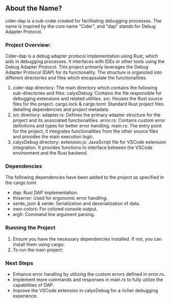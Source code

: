 ## About the Name?
cider-dap is a sub-crate created for facilitating debugging processes. The name is inspired by the core name "Cider", and "dap" stands for Debug Adapter Protocol.
### Project Overview:
Cider-dap is a debug adapter protocol implementation using Rust, which aids in debugging processes. It interfaces with IDEs or other tools using the Debug Adapter Protocol.
This project primarily leverages the Debug Adapter Protocol (DAP) for its functionality. The structure is organized into different directories and files which encapsulate the functionalities:
1. cider-dap directory: The main directory which contains the following sub-directories and files:
     calyxDebug: Contains the file responsible for debugging extensions and related utilities.
     src: Houses the Rust source files for the project.
     cargo.lock & cargo.toml: Standard Rust project files detailing dependencies and project metadata.
2. src directory:
     adapter.rs: Defines the primary adapter structure for the project and its associated functionalities.
     error.rs: Contains custom error definitions and types for better error handling.
     main.rs: The entry point for the project, it integrates functionalities from the other source files and provides the main execution logic.
3. calyxDebug directory:
     extension.js: JavaScript file for VSCode extension integration. It provides functions to interface between the VSCode environment and the Rust backend.

### Dependencies
The following dependencies have been added to the project as specified in the cargo.toml:

- dap: Rust DAP implementation.
- thiserror: Used for ergonomic error handling.
- serde_json & serde: Serialization and deserialization of data.
- owo-colors: For colored console output.
- argh: Command line argument parsing.

### Running the Project
1. Ensure you have the necessary dependencies installed. If not, you can install them using cargo:
2. To run the main project:

### Next Steps

- Enhance error handling by utilizing the custom errors defined in error.rs.
- Implement more commands and responses in main.rs to fully utilize the capabilities of DAP.
- Improve the VSCode extension in calyxDebug for a richer debugging experience.
